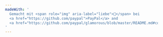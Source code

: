 ```yaml
---
madeWith: '
  Gemacht mit <span role="img" aria-label="liebe">💙</span> bei
  <a href="https://github.com/paypal">PayPal</a> and
  <a href="https://github.com/paypal/glamorous/blob/master/README.md#contributors">Mitwirkende</a>.
'
---
```


